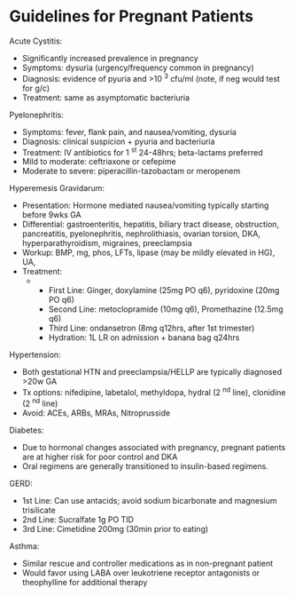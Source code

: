 # Guidelines for Pregnant Patients

Acute Cystitis:

-   Significantly increased prevalence in pregnancy
-   Symptoms: dysuria (urgency/frequency common in pregnancy)
-   Diagnosis: evidence of pyuria and >10 <sup>3</sup> cfu/ml (note, if
    neg would test for g/c)
-   Treatment: same as asymptomatic bacteriuria

Pyelonephritis:

-   Symptoms: fever, flank pain, and nausea/vomiting, dysuria
-   Diagnosis: clinical suspicion + pyuria and bacteriuria
-   Treatment: IV antibiotics for 1 <sup>st</sup> 24-48hrs; beta-lactams
    preferred
-   Mild to moderate: ceftriaxone or cefepime
-   Moderate to severe: piperacillin-tazobactam or meropenem

Hyperemesis Gravidarum:

-   Presentation: Hormone mediated nausea/vomiting typically starting
    before 9wks GA
-   Differential: gastroenteritis, hepatitis, biliary tract disease,
    obstruction, pancreatitis, pyelonephritis, nephrolithiasis, ovarian
    torsion, DKA, hyperparathyroidism, migraines, preeclampsia
-   Workup: BMP, mg, phos, LFTs, lipase (may be mildly elevated in HG),
    UA,
-   Treatment:
    -   -   First Line: Ginger, doxylamine (25mg PO q6), pyridoxine
            (20mg PO q6)
        -   Second Line: metoclopramide (10mg q6), Promethazine (12.5mg
            q6)
        -   Third Line: ondansetron (8mg q12hrs, after 1st trimester)
        -   Hydration: 1L LR on admission + banana bag q24hrs

Hypertension:

-   Both gestational HTN and preeclampsia/HELLP are typically
    diagnosed >20w GA
-   Tx options: nifedipine, labetalol, methyldopa, hydral (2
    <sup>nd</sup> line), clonidine (2 <sup>nd</sup> line)
-   Avoid: ACEs, ARBs, MRAs, Nitroprusside

Diabetes:

-   Due to hormonal changes associated with pregnancy, pregnant patients
    are at higher risk for poor control and DKA
-   Oral regimens are generally transitioned to insulin-based regimens.

GERD:

-   1st Line: Can use antacids; avoid sodium bicarbonate and magnesium
    trisilicate
-   2nd Line: Sucralfate 1g PO TID
-   3rd Line: Cimetidine 200mg (30min prior to eating)

Asthma:

-   Similar rescue and controller medications as in non-pregnant patient
-   Would favor using LABA over leukotriene receptor antagonists or
    theophylline for additional therapy
